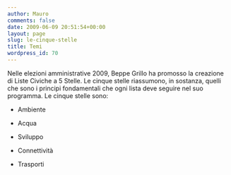 ```yaml
---
author: Mauro
comments: false
date: 2009-06-09 20:51:54+00:00
layout: page
slug: le-cinque-stelle
title: Temi
wordpress_id: 70
---
```


Nelle elezioni amministrative 2009, Beppe Grillo ha promosso la creazione di Liste Civiche a 5 Stelle. Le cinque stelle riassumono, in sostanza, quelli che sono i principi fondamentali che ogni lista deve seguire nel suo programma. Le cinque stelle sono:



  * Ambiente

  * Acqua

  * Sviluppo

  * Connettività

  * Trasporti
